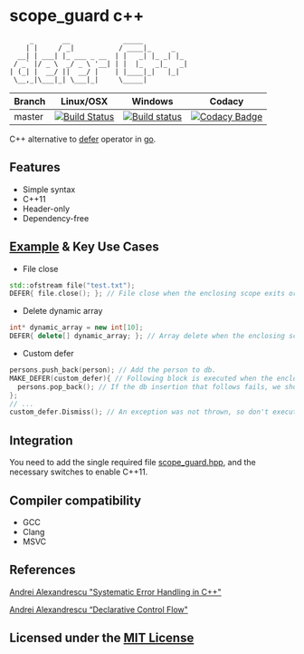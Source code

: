 # scope_guard c++

```text
     _       __             _____
    | |     / _|           / ____|_     _
  __| | ___| |_ ___ _ __  | |   _| |_ _| |_
 / _` |/ _ \  _/ _ \ '__| | |  |_   _|_   _|
| (_| |  __/ ||  __/ |    | |____|_|   |_|
 \__,_|\___|_| \___|_|     \_____|
```

Branch | Linux/OSX | Windows | Codacy
-------|-----------|---------|-------
master |[![Build Status](https://travis-ci.org/Neargye/scope_guard.svg?branch=master)](https://travis-ci.org/Neargye/scope_guard)|[![Build status](https://ci.appveyor.com/api/projects/status/yi394vgtwd0i2kco/branch/master?svg=true)](https://ci.appveyor.com/project/Neargye/scope-guard/branch/master)|[![Codacy Badge](https://api.codacy.com/project/badge/Grade/f5aa0553701f4f84bd51f2efda879972)](https://www.codacy.com/app/Neargye/scope_guard?utm_source=github.com&amp;utm_medium=referral&amp;utm_content=Neargye/scope_guard&amp;utm_campaign=Badge_Grade)

C++ alternative to [defer](https://golang.org/ref/spec#Defer_statements) operator in [go](https://en.wikipedia.org/wiki/Go_(programming_language)).

## Features

* Simple syntax
* C++11
* Header-only
* Dependency-free

## [Example](example/example.cpp) & Key Use Cases

* File close

```cpp
std::ofstream file("test.txt");
DEFER{ file.close(); }; // File close when the enclosing scope exits or an error is thrown.
```

* Delete dynamic array

```cpp
int* dynamic_array = new int[10];
DEFER{ delete[] dynamic_array; }; // Array delete when the enclosing scope exits or an error is thrown.
```

* Custom defer

```cpp
persons.push_back(person); // Add the person to db.
MAKE_DEFER(custom_defer){ // Following block is executed when the enclosing scope exits or an error is thrown.
  persons.pop_back(); // If the db insertion that follows fails, we should rollback.
};
// ...
custom_defer.Dismiss(); // An exception was not thrown, so don't execute the defer.
```

## Integration

You need to add the single required file [scope_guard.hpp](include/scope_guard.hpp), and the necessary switches to enable C++11.

## Compiler compatibility

* GCC
* Clang
* MSVC

## References

[Andrei Alexandrescu "Systematic Error Handling in C++"](https://channel9.msdn.com/Shows/Going+Deep/C-and-Beyond-2012-Andrei-Alexandrescu-Systematic-Error-Handling-in-C)

[Andrei Alexandrescu “Declarative Control Flow"](https://youtu.be/WjTrfoiB0MQ)

## Licensed under the [MIT License](LICENSE)